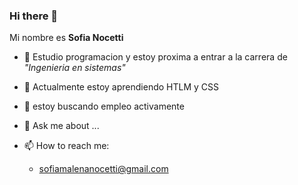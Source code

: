 ### Hi there 👋


Mi nombre es **Sofia Nocetti**



- 🔭 Estudio programacion y estoy proxima a entrar a la carrera de *"Ingenieria en sistemas"* 
- 🌱 Actualmente estoy aprendiendo HTLM y CSS
- 👯 estoy buscando empleo activamente
- 💬 Ask me about ...
- 📫 How to reach me:
  
    * <sofiamalenanocetti@gmail.com>
      
  

